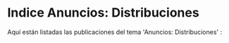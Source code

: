 # Indice Anuncios: Distribuciones

Aquí están listadas las publicaciones del tema 'Anuncios: Distribuciones' :
